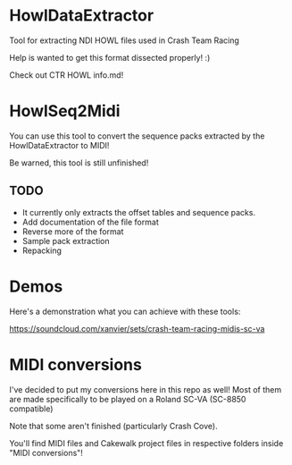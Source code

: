 # HowlDataExtractor
Tool for extracting NDI HOWL files used in Crash Team Racing

Help is wanted to get this format dissected properly!  :)

Check out CTR HOWL info.md!

# HowlSeq2Midi
You can use this tool to convert the sequence packs extracted by the HowlDataExtractor to MIDI!

Be warned, this tool is still unfinished!

## TODO
- It currently only extracts the offset tables and sequence packs.
- Add documentation of the file format
- Reverse more of the format
- Sample pack extraction
- Repacking

# Demos
Here's a demonstration what you can achieve with these tools:

https://soundcloud.com/xanvier/sets/crash-team-racing-midis-sc-va

# MIDI conversions
I've decided to put my conversions here in this repo as well! Most of them are made specifically to be played on a Roland SC-VA (SC-8850 compatible)

Note that some aren't finished (particularly Crash Cove).

You'll find MIDI files and Cakewalk project files in respective folders inside "MIDI conversions"!
